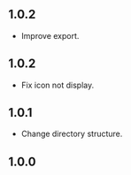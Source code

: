 ## 1.0.2
* Improve export.
## 1.0.2
* Fix icon not display.
## 1.0.1
* Change directory structure.
## 1.0.0
